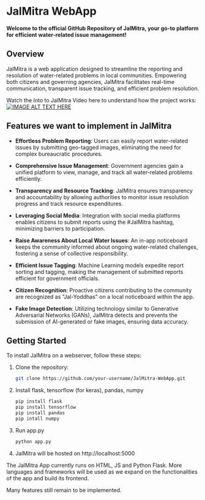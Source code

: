 # JalMitra WebApp

**Welcome to the official GitHub Repository of JalMitra, your go-to platform for efficient water-related issue management!**

## Overview

JalMitra is a web application designed to streamline the reporting and resolution of water-related problems in local communities. Empowering both citizens and governing agencies, JalMitra facilitates real-time communication, transparent issue tracking, and efficient problem resolution.

Watch the Into to JalMitra Video here to understand how the project works:
[![IMAGE ALT TEXT HERE](https://img.youtube.com/vi/kWgDd_jb3Xo/0.jpg)](https://www.youtube.com/watch?v=kWgDd_jb3Xo)

## Features we want to implement in JalMitra

- **Effortless Problem Reporting**: Users can easily report water-related issues by submitting geo-tagged images, eliminating the need for complex bureaucratic procedures.

- **Comprehensive Issue Management**: Government agencies gain a unified platform to view, manage, and track all water-related problems efficiently.

- **Transparency and Resource Tracking**: JalMitra ensures transparency and accountability by allowing authorities to monitor issue resolution progress and track resource expenditures.

- **Leveraging Social Media**: Integration with social media platforms enables citizens to submit reports using the #JalMitra hashtag, minimizing barriers to participation.

- **Raise Awareness About Local Water Issues**: An in-app noticeboard keeps the community informed about ongoing water-related challenges, fostering a sense of collective responsibility.

- **Efficient Issue Tagging**: Machine Learning models expedite report sorting and tagging, making the management of submitted reports efficient for government officials.

- **Citizen Recognition**: Proactive citizens contributing to the community are recognized as "Jal-Yoddhas" on a local noticeboard within the app.

- **Fake Image Detection**: Utilizing technology similar to Generative Adversarial Networks (GANs), JalMitra detects and prevents the submission of AI-generated or fake images, ensuring data accuracy.

## Getting Started

To install JalMitra on a webserver, follow these steps:
1. Clone the repository:
   ```bash
   git clone https://github.com/your-username/JalMitra-WebApp.git
2. Install flask, tensorflow (for keras), pandas, numpy
   ```python
   pip install flask
   pip install tensorflow
   pip install pandas
   pip intall numpy
3. Run app.py
   ```python
   python app.py
4. JalMitra will be hosted on http://localhost:5000

The JalMitra App currently runs on HTML, JS and Python Flask. More languages and frameworks will be used as we expand on the functionalities of the app and build its frontend.

Many features still remain to be implemented.
